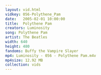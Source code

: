 ```yaml
---
layout: vid.html
vidkey: 056-Polythene_Pam
date:   2005-02-01 10:00:00
title:  Polythene Pam
creators: Luminosity
song: Polythene Pam
artist: The Beatles
width: 640
height: 480
fandoms: Buffy the Vampire Slayer
mp4: Luminosity - 056 - Polythene Pam.m4v
mp4size: 12.92 MB
collection: vids
---
```


  <div>
  
  </div>
  